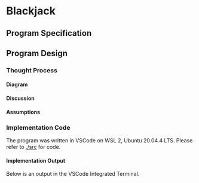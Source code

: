 # Blackjack


## Program Specification


## Program Design

### Thought Process

#### Diagram


#### Discussion


#### Assumptions


### Implementation Code

The program was written in VSCode on WSL 2, Ubuntu 20.04.4 LTS. Please refer to [./src](./src) for code.

#### Implementation Output

Below is an output in the VSCode Integrated Terminal.

